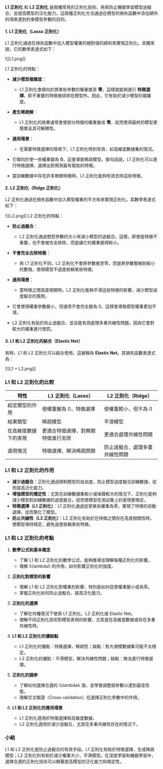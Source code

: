 **L1 正則化** 和 **L2 正則化** 是兩種常見的正則化技術，用來防止機器學習模型過擬合，並提高模型的泛化能力。這兩種正則化方法通過在模型的損失函數中添加額外的項來達到約束模型參數的目的。

#### 1. **L1 正則化（Lasso 正則化）**

L1 正則化通過在損失函數中加入模型權重的絕對值的總和來實現正則化。具體來說，它的數學表達式如下：

![[L1.png]]

L1 正則化的特點：


- **減少模型複雜度**：
    
    - L1 正則化會傾向於將某些參數的權重推至 **零**，這樣就能夠進行 **特徵選擇**，即不重要的特徵被排除在模型外。因此，它有助於減少模型的複雜度。
- **產生稀疏解**：
    
    - L1 正則化的效果通常會使部分特徵的權重變成 **零**，從而使得最終的模型更簡單且具可解釋性。
- **適用場景**：
    
    - 在需要特徵選擇的情境下，L1 正則化特別有效，如高維度數據集的情況。
    
- 它傾向於使一些權重變為 **0**，這會導致稀疏模型。換句話說，L1 正則化可以進行特徵選擇，選擇出對預測最有幫助的特徵。
- 當訓練數據中存在許多無關特徵時，L1 正則化能夠有效去除這些特徵。


#### 2. **L2 正則化（Ridge 正則化）**

L2 正則化通過在損失函數中加入模型權重的平方和來實現正則化。其數學表達式如下：

![[L2.png]]
L2 正則化的特點：

- **防止過擬合**：
    
    - L2 正則化通過懲罰參數的大小來減小模型的過擬合。這樣，即便是特徵不重要，也不會被完全排除，而是讓它的權重變得較小。
- **不會完全去除特徵**：
    
    - 與 L1 正則化不同，L2 正則化不會將參數推至零，而是將參數壓縮到較小的數值，使得模型不過度依賴某些特徵。
- **適用場景**：
    
    - 當特徵之間高度相關時，L2 正則化能夠平滑這些特徵的影響，減少模型過度擬合的風險。


- 它會使得權重參數變小，但通常不會完全變為 0。這樣會導致模型權重更加平滑。
- L2 正則化有助於防止過擬合，並且能有效處理多重共線性問題，因為它會對較大的權重進行懲罰。

#### 3. **L1 和 L2 正則化的結合（Elastic Net）**

有時，L1 和 L2 正則化可以結合使用，這被稱為 **Elastic Net**。其損失函數表達式為：

![[L1 + L2.png]]

### L1 和 L2 正則化的比較

|特性|L1 正則化（Lasso）|L2 正則化（Ridge）|
|---|---|---|
|給定模型的作用|使權重變為 0，特徵選擇|使權重較小，但不為 0|
|結果類型|稀疏模型|平滑模型|
|在高維度數據下的表現|更適合特徵選擇，對無關特徵進行去除|更適合處理共線性問題|
|適用情況|特徵選擇、解決稀疏問題|防止過擬合，處理多重共線性問題|

### L1 和 L2 正則化的作用

- **減少過擬合**：正則化通過限制模型的自由度，防止模型過度擬合訓練數據，從而提高泛化能力。
- **增強模型的穩定性**：尤其在訓練數據集較小或噪聲較大的情況下，正則化能夠減少模型對訓練數據的過度擬合，從而使模型在測試集上的表現更穩定。
- **特徵選擇（L1 正則化）**：L1 正則化通過促使某些權重為零，實現了特徵的自動選擇，從而簡化了模型。
- **防止共線性（L2 正則化）**：L2 正則化有助於在特徵之間存在高度相關性時，使模型保持穩定，避免過度依賴某些特徵。

### L1 和 L2 正則化的考點

1. **數學公式和基本概念**
    
    - 了解 L1 和 L2 正則化的數學公式，能夠推導並理解每種正則化的影響。
    - 理解 λ\lambdaλ 的作用，如何影響正則化的強度。
2. **正則化對模型的影響**
    
    - 理解 L1 和 L2 正則化對權重的影響，特別是如何促使權重變小或為零。
    - 掌握正則化如何防止過擬合、提高泛化能力。
3. **正則化的選擇**
    
    - 了解在何種情況下使用 L1 正則化、L2 正則化或 Elastic Net。
    - 理解不同正則化技術對模型表現的影響，尤其是在高維度數據或存在多重共線性時。
4. **L1 和 L2 正則化的優缺點**
    
    - L1 正則化的優點：特徵選擇，稀疏性；缺點：對大規模數據集可能不太穩定。
    - L2 正則化的優點：平滑模型，解決共線性問題；缺點：無法進行特徵選擇。
5. **正則化的調參**
    
    - 了解如何選擇合適的 λ\lambdaλ 值，並學會調整超參數以達到最佳性能。
    - 理解交叉驗證（Cross-validation）在選擇正則化參數中的作用。
6. **L1 和 L2 正則化的應用場景**
    
    - L1 正則化適用於特徵選擇和高維度數據。
    - L2 正則化適用於減少過擬合，尤其在多重共線性存在的情況下。

### 小結

L1 和 L2 正則化是防止過擬合的有效手段。L1 正則化有助於特徵選擇，生成稀疏模型；L2 正則化則有助於減少權重大小，平滑模型。在深度學習和機器學習中，選擇合適的正則化技術可以顯著提高模型的泛化能力和穩定性。